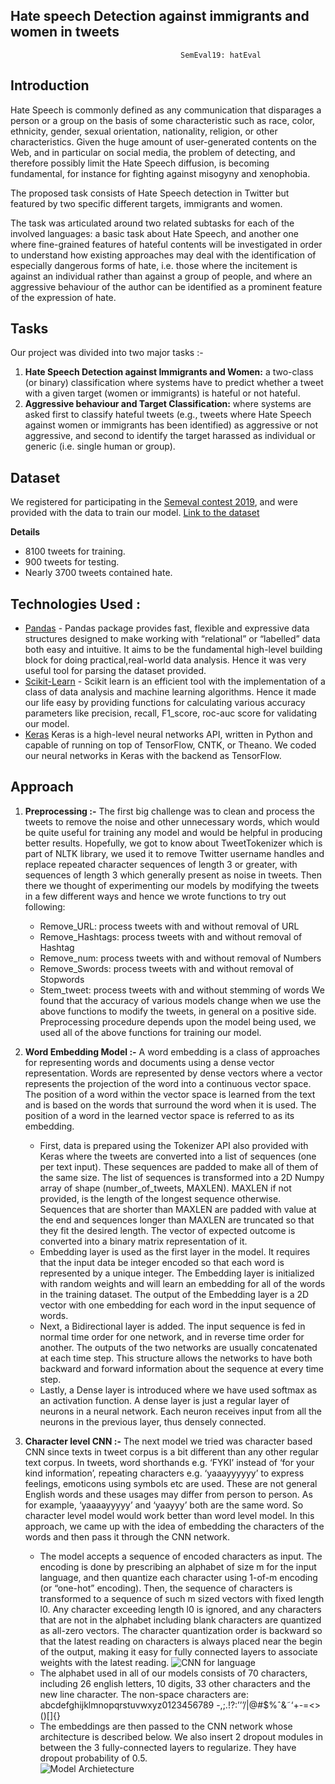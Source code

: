 ## Hate speech Detection against immigrants and women in tweets
                                          SemEval19: hatEval

## Introduction
Hate Speech is commonly defined as any communication that disparages a person or a group on the basis of some characteristic such as race, color, ethnicity, gender, sexual orientation, nationality, religion, or other characteristics. Given the huge amount of user-generated contents on the Web, and in particular on social media, the problem of detecting, and therefore possibly limit the Hate Speech diffusion, is becoming fundamental, for instance for fighting against misogyny and xenophobia.

The proposed task consists of Hate Speech detection in Twitter but featured by two specific different targets, immigrants and women.

The task was articulated around two related subtasks for each of the involved languages: a basic task about Hate Speech, and another one where fine-grained features of hateful contents will be investigated in order to understand how existing approaches may deal with the identification of especially dangerous forms of hate, i.e. those where the incitement is against an individual rather than against a group of people, and where an aggressive behaviour of the author can be identified as a prominent feature of the expression of hate.

## Tasks

Our project was divided into two major tasks :-
1. **Hate Speech Detection against Immigrants and Women:** a two-class (or binary) classification where systems have to predict whether a tweet with a given target (women or immigrants) is hateful or not hateful.
2. **Aggressive behaviour and Target Classification:** where systems are asked first to classify hateful tweets (e.g., tweets where Hate Speech against women or immigrants has been identified) as aggressive or not aggressive, and second to identify the target harassed as individual or generic (i.e. single human or group).

## Dataset

We registered for participating in the [Semeval contest 2019](https://competitions.codalab.org/competitions/19935 "hatEval"), and were provided with the data to train our model.
[Link to the dataset](https://github.com/ash0904/IRE-Project-hatEval-2019/tree/master/public_development_en)

**Details**
+ 8100 tweets for training.
+ 900 tweets for testing.
+ Nearly 3700 tweets contained hate.

## Technologies Used :

* [Pandas](https://pandas.pydata.org/pandas-docs/stable/) - Pandas package provides fast, flexible and expressive data structures designed to make working with “relational” or “labelled” data both easy and intuitive. It aims to be the fundamental high-level building block for doing practical,real-world data analysis. Hence it was very useful tool for parsing the dataset provided.
* [Scikit-Learn](http://scikit-learn.org/stable/index.html) - Scikit learn is an efficient tool with the implementation of a class of data analysis and machine learning algorithms. Hence it made our life easy by providing functions for calculating various accuracy parameters like precision, recall, F1_score, roc-auc score for validating our model.
* [Keras](https://keras.io/) Keras is a high-level neural networks API, written in Python and capable of running on top of TensorFlow, CNTK, or Theano. We coded our neural networks in Keras with the backend as TensorFlow.

## Approach
1. **Preprocessing :-** The first big challenge was to clean and process the tweets to remove the noise 
and other unnecessary words, which would be quite useful for training any model and would be helpful in producing better results. Hopefully, we got to know about TweetTokenizer which is part of NLTK library, we used it to remove Twitter username handles and replace repeated character sequences of length 3 or greater, with sequences of length 3 which generally present as noise in tweets. Then there we thought of experimenting our models by modifying the tweets in a few different ways and hence we wrote functions to try out following:
	+ Remove_URL: process tweets with and without removal of URL
	+ Remove_Hashtags: process tweets with and without removal of Hashtag
	+ Remove_num:  process tweets with and without removal of Numbers
	+ Remove_Swords: process tweets with and without removal of Stopwords
	+ Stem_tweet: process tweets with and without stemming of words
We found that the accuracy of various models change when we use the above functions to modify the tweets, in general on a positive side. Preprocessing procedure depends upon the model being used, we used all of the above functions for training our model.

2. **Word Embedding Model :-** A word embedding is a class of approaches for representing words and documents using a dense vector representation. Words are represented by dense vectors where a vector represents the projection of the word into a continuous vector space. The position of a word within the vector space is learned from the text and is based on the words that surround the word when it is used. The position of a word in the learned vector space is referred to as its embedding.
    + First, data is prepared using the Tokenizer API also provided with Keras where the tweets are converted into a list of sequences (one per text input). These sequences are padded to make all of them of the same size. The list of sequences is transformed into a 2D Numpy array of shape (number_of_tweets, MAXLEN). MAXLEN if not provided, is the length of the longest sequence otherwise. Sequences that are shorter than MAXLEN are padded with value at the end and sequences longer than MAXLEN are truncated so that they fit the desired length. The vector of expected outcome is converted into a binary matrix representation of it.
    + Embedding layer is used as the first layer in the model. It requires that the input data be integer encoded so that each word is represented by a unique integer. The Embedding layer is initialized with random weights and will learn an embedding for all of the words in the training dataset. The output of the Embedding layer is a 2D vector with one embedding for each word in the input sequence of words.
    + Next, a Bidirectional layer is added. The input sequence is fed in normal time order for one network, and in reverse time order for another. The outputs of the two networks are usually concatenated at each time step. This structure allows the networks to have both backward and forward information about the sequence at every time step.
    + Lastly, a Dense layer is introduced where we have used softmax as an activation function. A dense layer is just a regular layer of neurons in a neural network. Each neuron receives input from all the neurons in the previous layer, thus densely connected.
3. **Character level CNN :-** The next model we tried was character based CNN since texts in tweet corpus is a bit different than any other regular text corpus. In tweets, word shorthands e.g. ‘FYKI’ instead of ‘for your kind information’, repeating characters e.g. ‘yaaayyyyyy’ to express feelings, emoticons using symbols etc are used. These are not general English words and these usages may differ from person to person. As for example, ‘yaaaayyyyy’ and ‘yaayyy’ both are the same word. So character level model would work better than word level model. 
In this approach, we came up with the idea of embedding the characters of the words and then pass it through the CNN network.
    + The model accepts a sequence of encoded characters as input. The encoding is done by prescribing an alphabet of size m for the input language, and then quantize each character using 1-of-m encoding (or “one-hot” encoding). Then, the sequence of characters is transformed to a sequence of such m sized vectors with fixed length l0. Any character exceeding length l0 is ignored, and any characters that are not in the alphabet including blank characters are quantized as all-zero vectors. The character quantization order is backward so that the latest reading on characters is always placed near the begin of the output, making it easy for fully connected layers to associate weights with the latest reading.
    ![CNN for language](https://raw.githubusercontent.com/ash0904/Algorithms/master/images/cnn1.png)
    + The alphabet used in all of our models consists of 70 characters, including 26 english letters, 10 digits, 33 other characters and the new line character. The non-space characters are: abcdefghijklmnopqrstuvwxyz0123456789 -,;.!?:’’’/\|@#$%ˆ&˜‘+-=<>()[]{}
    + The embeddings are then passed to the CNN network whose architecture is described below. We also insert 2 dropout modules in between the 3 fully-connected layers to regularize. They have dropout probability of 0.5.     
    ![Model Archietecture](https://raw.githubusercontent.com/ash0904/Algorithms/master/images/model1.png)
